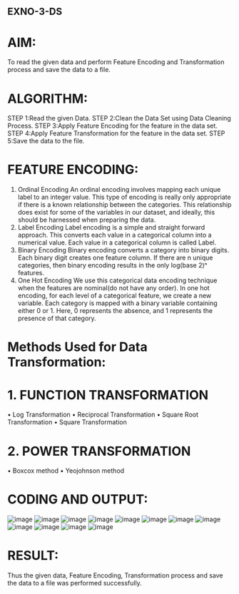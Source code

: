 ## EXNO-3-DS

# AIM:
To read the given data and perform Feature Encoding and Transformation process and save the data to a file.

# ALGORITHM:
STEP 1:Read the given Data.
STEP 2:Clean the Data Set using Data Cleaning Process.
STEP 3:Apply Feature Encoding for the feature in the data set.
STEP 4:Apply Feature Transformation for the feature in the data set.
STEP 5:Save the data to the file.

# FEATURE ENCODING:
1. Ordinal Encoding
An ordinal encoding involves mapping each unique label to an integer value. This type of encoding is really only appropriate if there is a known relationship between the categories. This relationship does exist for some of the variables in our dataset, and ideally, this should be harnessed when preparing the data.
2. Label Encoding
Label encoding is a simple and straight forward approach. This converts each value in a categorical column into a numerical value. Each value in a categorical column is called Label.
3. Binary Encoding
Binary encoding converts a category into binary digits. Each binary digit creates one feature column. If there are n unique categories, then binary encoding results in the only log(base 2)ⁿ features.
4. One Hot Encoding
We use this categorical data encoding technique when the features are nominal(do not have any order). In one hot encoding, for each level of a categorical feature, we create a new variable. Each category is mapped with a binary variable containing either 0 or 1. Here, 0 represents the absence, and 1 represents the presence of that category.

# Methods Used for Data Transformation:
  # 1. FUNCTION TRANSFORMATION
• Log Transformation
• Reciprocal Transformation
• Square Root Transformation
• Square Transformation
  # 2. POWER TRANSFORMATION
• Boxcox method
• Yeojohnson method

# CODING AND OUTPUT:
![image](https://github.com/Gedipudidarshani/EXNO-3-DS/assets/139340574/8d44ff7b-3351-455e-b22a-cca2edaae70f)
![image](https://github.com/Gedipudidarshani/EXNO-3-DS/assets/139340574/6a1be072-df40-4ab4-8776-9979b5ebbc8f)
![image](https://github.com/Gedipudidarshani/EXNO-3-DS/assets/139340574/f1e81a1e-c656-4f51-84f5-76db87c284c3)
![image](https://github.com/Gedipudidarshani/EXNO-3-DS/assets/139340574/d368ff7e-9491-4f21-824c-35b50d900cf2)
![image](https://github.com/Gedipudidarshani/EXNO-3-DS/assets/139340574/30838c78-ea10-4452-b3a9-81c332f50798)
![image](https://github.com/Gedipudidarshani/EXNO-3-DS/assets/139340574/c539d949-b001-458d-ae25-b84ab4830453)
![image](https://github.com/Gedipudidarshani/EXNO-3-DS/assets/139340574/ee5f18da-32b8-497a-a802-95dedfe40a7d)
![image](https://github.com/Gedipudidarshani/EXNO-3-DS/assets/139340574/710ccd85-3f9f-49c2-a5f4-ed5cb77428eb)
![image](https://github.com/Gedipudidarshani/EXNO-3-DS/assets/139340574/57328ace-d102-4e41-88e5-b7872f67cc5e)
![image](https://github.com/Gedipudidarshani/EXNO-3-DS/assets/139340574/1f16c912-2056-4093-ae54-f66080fa1a00)
![image](https://github.com/Gedipudidarshani/EXNO-3-DS/assets/139340574/9fd527f1-52ba-46ce-a561-26296072b4e5)
![image](https://github.com/Gedipudidarshani/EXNO-3-DS/assets/139340574/9de1159c-7e1c-4f68-a72b-c2a9af92ddf2)


# RESULT:
  
   Thus the given data, Feature Encoding, Transformation process and save the data to a file was performed successfully.
       
